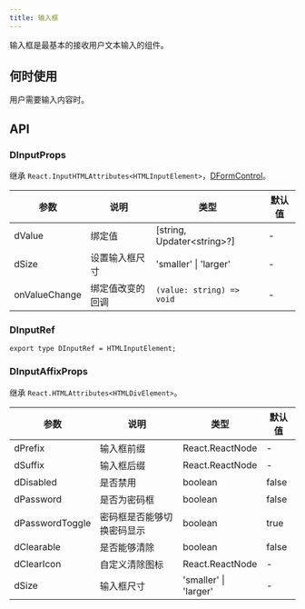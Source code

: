```yaml
---
title: 输入框
---
```


输入框是最基本的接收用户文本输入的组件。

## 何时使用

用户需要输入内容时。

## API

### DInputProps

继承 `React.InputHTMLAttributes<HTMLInputElement>`，[DFormControl](/components/Form#DFormControl)。

<!-- prettier-ignore-start -->
| 参数 | 说明 | 类型 | 默认值 | 
| --- | --- | --- | --- | 
| dValue | 绑定值 | [string, Updater\<string\>?] | - |
| dSize | 设置输入框尺寸 | 'smaller' \| 'larger' | - |
| onValueChange | 绑定值改变的回调 | `(value: string) => void` | - |
<!-- prettier-ignore-end -->

### DInputRef

```tsx
export type DInputRef = HTMLInputElement;
```

### DInputAffixProps

继承 `React.HTMLAttributes<HTMLDivElement>`。

<!-- prettier-ignore-start -->
| 参数 | 说明 | 类型 | 默认值 | 
| --- | --- | --- | --- | 
| dPrefix | 输入框前缀 | React.ReactNode | - |
| dSuffix | 输入框后缀 | React.ReactNode | - |
| dDisabled | 是否禁用 | boolean | false |
| dPassword | 是否为密码框 | boolean | false |
| dPasswordToggle | 密码框是否能够切换密码显示 | boolean | true |
| dClearable | 是否能够清除 | boolean | false |
| dClearIcon | 自定义清除图标 | React.ReactNode | - |
| dSize | 输入框尺寸 | 'smaller' \| 'larger' | - |
<!-- prettier-ignore-end -->
